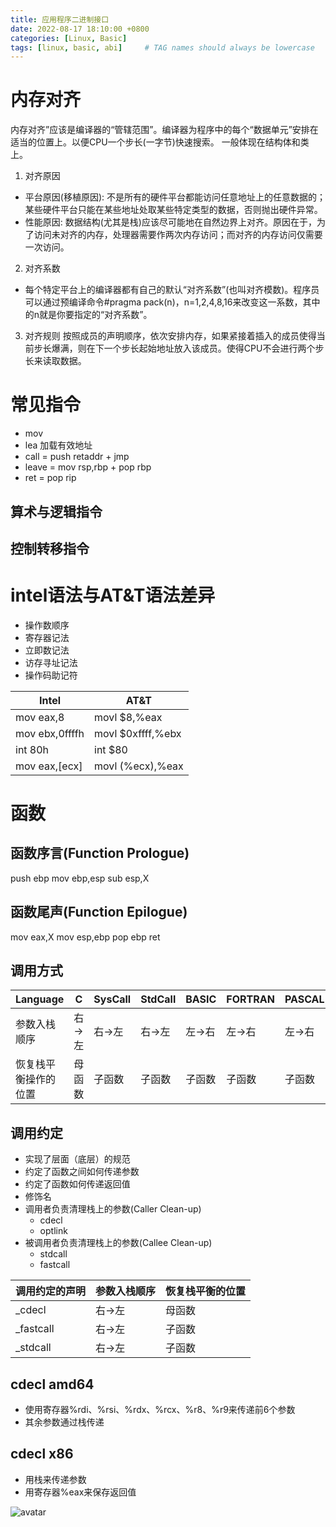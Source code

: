 ```yaml
---
title: 应用程序二进制接口
date: 2022-08-17 18:10:00 +0800
categories: [Linux, Basic]
tags: [linux, basic, abi]     # TAG names should always be lowercase
---
```


# 内存对齐
内存对齐”应该是编译器的“管辖范围”。编译器为程序中的每个“数据单元”安排在适当的位置上。以便CPU一个步长(一字节)快速搜索。
一般体现在结构体和类上。
1. 对齐原因
- 平台原因(移植原因): 不是所有的硬件平台都能访问任意地址上的任意数据的；某些硬件平台只能在某些地址处取某些特定类型的数据，否则抛出硬件异常。
- 性能原因: 数据结构(尤其是栈)应该尽可能地在自然边界上对齐。原因在于，为了访问未对齐的内存，处理器需要作两次内存访问；而对齐的内存访问仅需要一次访问。
2. 对齐系数
- 每个特定平台上的编译器都有自己的默认“对齐系数”(也叫对齐模数)。程序员可以通过预编译命令#pragma pack(n)，n=1,2,4,8,16来改变这一系数，其中的n就是你要指定的“对齐系数”。
3. 对齐规则
按照成员的声明顺序，依次安排内存，如果紧接着插入的成员使得当前步长爆满，则在下一个步长起始地址放入该成员。使得CPU不会进行两个步长来读取数据。

# 常见指令

- mov
- lea 加载有效地址
- call = push retaddr + jmp
- leave = mov rsp,rbp + pop rbp
- ret = pop rip

## 算术与逻辑指令
## 控制转移指令

# intel语法与AT&T语法差异

- 操作数顺序
- 寄存器记法
- 立即数记法
- 访存寻址记法
- 操作码助记符

Intel|AT&T
--|--
mov eax,8|movl $8,%eax
mov ebx,0ffffh|movl $0xffff,%ebx
int 80h|int $80
mov eax,[ecx]|movl (%ecx),%eax

# 函数

## 函数序言(Function Prologue)

push ebp
mov ebp,esp
sub esp,X

## 函数尾声(Function Epilogue)

mov eax,X
mov esp,ebp
pop ebp
ret

## 调用方式

Language|C|SysCall|StdCall|BASIC|FORTRAN|PASCAL
--|--|--|--|--|--|--
参数入栈顺序|右→左|右→左|右→左|左→右|左→右|左→右|左→右
恢复栈平衡操作的位置|母函数|子函数|子函数|子函数|子函数|子函数

## 调用约定

- 实现了层面（底层）的规范
- 约定了函数之间如何传递参数
- 约定了函数如何传递返回值
- 修饰名
- 调用者负责清理栈上的参数(Caller Clean-up)
  - cdecl
  - optlink
- 被调用者负责清理栈上的参数(Callee Clean-up)
  - stdcall
  - fastcall

调用约定的声明|参数入栈顺序|恢复栈平衡的位置
--|--|--
_cdecl|右→左|母函数
_fastcall|右→左|子函数
_stdcall|右→左|子函数

## cdecl amd64

- 使用寄存器%rdi、%rsi、%rdx、%rcx、%r8、%r9来传递前6个参数
- 其余参数通过栈传递

## cdecl x86

- 用栈来传递参数
- 用寄存器%eax来保存返回值

![avatar](pic/basic/cdeclx86.png)